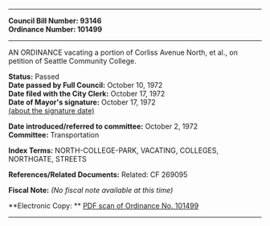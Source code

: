 * * * * *  
  
**Council Bill Number: [](#h0)[](#h2)93146**   
**Ordinance Number: 101499**  
  
* * * * *  
  
AN ORDINANCE vacating a portion of Corliss Avenue North, et al., on petition of Seattle Community College.  
  
**Status:** Passed   
**Date passed by Full Council:** October 10, 1972   
**Date filed with the City Clerk:** October 17, 1972   
**Date of Mayor's signature:** October 17, 1972   
[(about the signature date)](/~public/approvaldate.htm)   
  
  
**Date introduced/referred to committee:** October 2, 1972   
**Committee:** Transportation   
  
**Index Terms:** NORTH-COLLEGE-PARK, VACATING, COLLEGES, NORTHGATE, STREETS  
  
**References/Related Documents:** Related: CF 269095  
  
**Fiscal Note:** *(No fiscal note available at this time)*  
  
**Electronic Copy: ** [PDF scan of Ordinance No. 101499](/~archives/Ordinances/Ord_101499.pdf)  
  
* * * * *  
